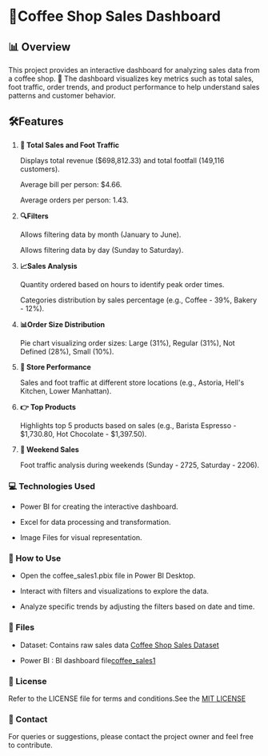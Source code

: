  # 🍵Coffee Shop Sales Dashboard

## 📊 Overview

   This project provides an interactive dashboard for analyzing sales data from a coffee shop. 🌟 The 
   dashboard visualizes key metrics such as total sales, foot traffic, order trends, and product 
   performance to help understand sales patterns and customer behavior.

## 🛠️Features

1. **💸 Total Sales and Foot Traffic**

    Displays total revenue ($698,812.33) and total footfall (149,116 customers).
   
    Average bill per person: $4.66.
   
    Average orders per person: 1.43.

3. **🔍Filters**

    Allows filtering data by month (January to June).
   
    Allows filtering data by day (Sunday to Saturday).

4. **📈Sales Analysis**

    Quantity ordered based on hours to identify peak order times.
   
    Categories distribution by sales percentage (e.g., Coffee - 39%, Bakery - 12%).

5. **📊Order Size Distribution**

    Pie chart visualizing order sizes: Large (31%), Regular (31%), Not Defined (28%), Small (10%).

6. **💼 Store Performance**

   Sales and foot traffic at different store locations (e.g., Astoria, Hell's Kitchen, Lower Manhattan).

7. **👉 Top Products**

   Highlights top 5 products based on sales (e.g., Barista Espresso - $1,730.80, Hot Chocolate - 
   $1,397.50).

8. **🎉 Weekend Sales**

   Foot traffic analysis during weekends (Sunday - 2725, Saturday - 2206).

### 💻 Technologies Used

   - Power BI for creating the interactive dashboard.
     
   - Excel for data processing and transformation.
     
   - Image Files for visual representation.

### 🔧 How to Use

   - Open the coffee_sales1.pbix file in Power BI Desktop.
   
   - Interact with filters and visualizations to explore the data.
   
   - Analyze specific trends by adjusting the filters based on date and time.

### 📂 Files

   - Dataset: Contains raw sales data [Coffee Shop Sales Dataset](Coffee_Shop_Sales.xlsx)
   
   - Power BI : BI dashboard file[coffee_sales1](coffee_sales1.pbix)
  

### 📜 License

   Refer to the LICENSE file for terms and conditions.See the [MIT LICENSE](LICENSE)

### 👤 Contact

   For queries or suggestions, please contact the project owner and feel free to contribute.

